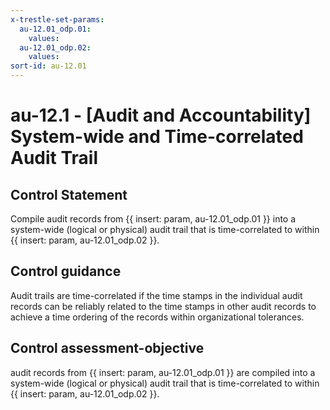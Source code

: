```yaml
---
x-trestle-set-params:
  au-12.01_odp.01:
    values:
  au-12.01_odp.02:
    values:
sort-id: au-12.01
---
```


# au-12.1 - \[Audit and Accountability\] System-wide and Time-correlated Audit Trail

## Control Statement

Compile audit records from {{ insert: param, au-12.01_odp.01 }} into a system-wide (logical or physical) audit trail that is time-correlated to within {{ insert: param, au-12.01_odp.02 }}.

## Control guidance

Audit trails are time-correlated if the time stamps in the individual audit records can be reliably related to the time stamps in other audit records to achieve a time ordering of the records within organizational tolerances.

## Control assessment-objective

audit records from {{ insert: param, au-12.01_odp.01 }} are compiled into a system-wide (logical or physical) audit trail that is time-correlated to within {{ insert: param, au-12.01_odp.02 }}.
